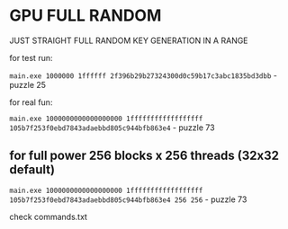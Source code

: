# GPU FULL RANDOM

JUST STRAIGHT FULL RANDOM KEY GENERATION IN A RANGE

for test run:

`main.exe 1000000 1ffffff 2f396b29b27324300d0c59b17c3abc1835bd3dbb` - puzzle 25

for real fun:

`main.exe 1000000000000000000 1ffffffffffffffffff 105b7f253f0ebd7843adaebbd805c944bfb863e4` - puzzle 73

## for full power 256 blocks x 256 threads (32x32 default)

`main.exe 1000000000000000000 1ffffffffffffffffff 105b7f253f0ebd7843adaebbd805c944bfb863e4 256 256` - puzzle 73

check commands.txt
